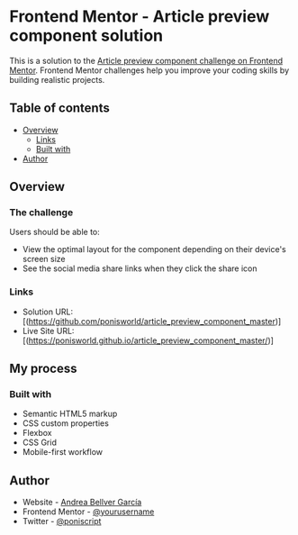 # Frontend Mentor - Article preview component solution

This is a solution to the [Article preview component challenge on Frontend Mentor](https://www.frontendmentor.io/challenges/article-preview-component-dYBN_pYFT). Frontend Mentor challenges help you improve your coding skills by building realistic projects. 

## Table of contents

- [Overview](#overview)
  - [Links](#links)
  - [Built with](#built-with)
- [Author](#author)

## Overview

### The challenge

Users should be able to:

- View the optimal layout for the component depending on their device's screen size
- See the social media share links when they click the share icon

### Links

- Solution URL: [(https://github.com/ponisworld/article_preview_component_master)]
- Live Site URL: [(https://ponisworld.github.io/article_preview_component_master/)]

## My process

### Built with

- Semantic HTML5 markup
- CSS custom properties
- Flexbox
- CSS Grid
- Mobile-first workflow

## Author

- Website - [Andrea Bellver García](https://www.linkedin.com/in/andrea-bellver-garcia/)
- Frontend Mentor - [@yourusername](https://www.frontendmentor.io/profile/ponisworld)
- Twitter - [@poniscript](https://www.twitter.com/poniscript)
